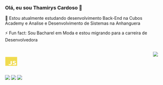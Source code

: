 ### Olá, eu sou Thamirys Cardoso 👋

 🌱 Estou atualmente estudando desenvolvimento Back-End na Cubos Academy e Analise e Desenvolvimento de Sistemas na Anhanguera

⚡ Fun fact: Sou Bacharel em Moda e estou migrando para a carreira de Desenvolvedora

 <div style="display: inline_block"><br>
  <img align="right" 
   src="https://github.com/ThamysCardoso/ThamysCardoso/assets/107047967/20baaab5-6d2f-4bd2-a61e-6279454c2e25">
   
<div style="display: inline_block"><br>
  <img align="center" alt="Rafa-Js" height="30" width="40" 
   src="https://raw.githubusercontent.com/devicons/devicon/master/icons/javascript/javascript-plain.svg">
          
 
</div>
  
  ##
 
<div> 
 
  <a href="https://instagram.com/lcthamirys?igshid=OGQ5ZDc2ODk2ZA==" target="_blank"><img src="https://img.shields.io/badge/-Instagram-%23E4405F?style=for-the-badge&logo=instagram&logoColor=white" target="_blank"></a>
  <a href = "mailto:thamiryscardoso7@gmail.com"><img src="https://img.shields.io/badge/-Gmail-%23333?style=for-the-badge&logo=gmail&logoColor=white" target="_blank"></a>
  <a href="https://www.linkedin.com/in/thamirys-cardoso-b00b1a121/" target="_blank"><img src="https://img.shields.io/badge/-LinkedIn-%230077B5?style=for-the-badge&logo=linkedin&logoColor=white" target="_blank"></a> 

</div>


